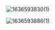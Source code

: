 ![1636593830(1)](https://user-images.githubusercontent.com/18158758/141220133-9accea74-a8f5-4549-a904-48222ae1a728.png)

![1636593886(1)](https://user-images.githubusercontent.com/18158758/141220204-51dbe788-06c3-4e44-9c6e-34fdcf5b0805.png)
